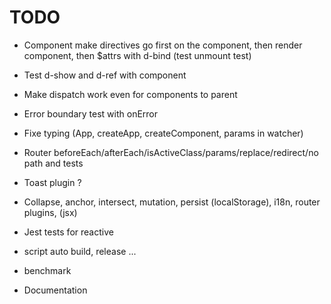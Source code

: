 # TODO

- Component make directives go first on the component, then render component, then $attrs with d-bind (test unmount test)
- Test d-show and d-ref with component
- Make dispatch work even for components to parent
- Error boundary test with onError
- Fixe typing (App, createApp, createComponent, params in watcher)

- Router beforeEach/afterEach/isActiveClass/params/replace/redirect/no path and tests

- Toast plugin ?
- Collapse, anchor, intersect, mutation, persist (localStorage), i18n, router plugins, (jsx)
- Jest tests for reactive
- script auto build, release ...
- benchmark
- Documentation
